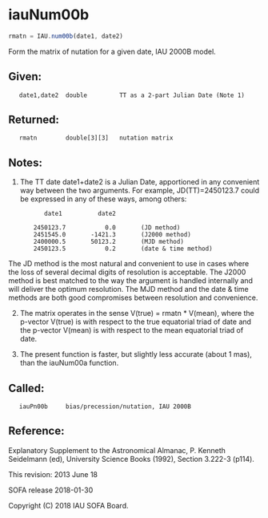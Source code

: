 # iauNum00b

```js
rmatn = IAU.num00b(date1, date2)
```

Form the matrix of nutation for a given date, IAU 2000B model.

## Given:
```
   date1,date2  double         TT as a 2-part Julian Date (Note 1)
```

## Returned:
```
   rmatn        double[3][3]   nutation matrix
```

## Notes:

1) The TT date date1+date2 is a Julian Date, apportioned in any
   convenient way between the two arguments.  For example,
   JD(TT)=2450123.7 could be expressed in any of these ways,
   among others:

```
          date1          date2

       2450123.7           0.0       (JD method)
       2451545.0       -1421.3       (J2000 method)
       2400000.5       50123.2       (MJD method)
       2450123.5           0.2       (date & time method)
```

   The JD method is the most natural and convenient to use in
   cases where the loss of several decimal digits of resolution
   is acceptable.  The J2000 method is best matched to the way
   the argument is handled internally and will deliver the
   optimum resolution.  The MJD method and the date & time methods
   are both good compromises between resolution and convenience.

2) The matrix operates in the sense V(true) = rmatn * V(mean), where
   the p-vector V(true) is with respect to the true equatorial triad
   of date and the p-vector V(mean) is with respect to the mean
   equatorial triad of date.

3) The present function is faster, but slightly less accurate (about
   1 mas), than the iauNum00a function.

## Called:
```
   iauPn00b     bias/precession/nutation, IAU 2000B
```

## Reference:

   Explanatory Supplement to the Astronomical Almanac,
   P. Kenneth Seidelmann (ed), University Science Books (1992),
   Section 3.222-3 (p114).

This revision:  2013 June 18

SOFA release 2018-01-30

Copyright (C) 2018 IAU SOFA Board.
